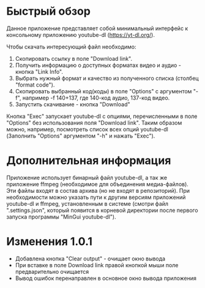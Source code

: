 # Быстрый обзор

Данное приложение представляет собой минимальный интерфейс к консольному приложению youtube-dl (https://yt-dl.org/).

Чтобы скачать интересующий файл необходимо:

1. Скопировать ссылку в поле "Download link".
2. Получить информацию о доступных форматах видео и аудио - кнопка "Link Info".
3. Выбрать нужный формат и качество из полученного списка (столбец "format code").
4. Скопировать выбранный код(коды) в поле "Options" с аргументом "-f", например
-f 140+137, где 140-код аудио, 137-код видео.
5. Запустить скачивание - кнопка "Download"

Кнопка "Exec" запускает youtube-dl с опциями, перечисленными в поле "Options" без использования поля "Download link". Таким образом можно, например, посмотреть список всех опций youtube-dl (Заполнить "Options" аргументом "-h" и нажать "Exec").

# Дополнительная информация

Приложение использует бинарный файл youtube-dl, а так же приложение ffmpeg (необходимое для объединения медиа-файлов). Эти файлы входят в состав архива (но не входят в репозиторий). При необходимости можно указать пути к другим версиям приложений youtube-dl и ffmpeg, установленным в системе (смотри файл ".settings.json", который появится в корневой директории после первого запуска программы "MinGui youtube-dl").



# Изменения 1.0.1

* Добавлена кнопка "Clear output" - очищает окно вывода
* При вставке в поле Download link правой кнопкой мыши поле предварительно очищается
* Вывод ошибок перенаправлен в основное окно вывода приложения